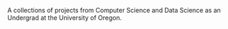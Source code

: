 A collections of projects from Computer Science and Data Science as an Undergrad at the University of Oregon.